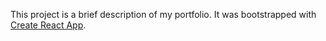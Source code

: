 This project is a brief description of my portfolio.
It was bootstrapped with [Create React App](https://github.com/facebook/create-react-app).
